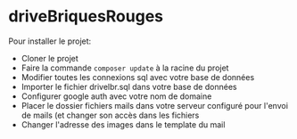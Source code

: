 # driveBriquesRouges

Pour installer le projet:

- Cloner le projet
- Faire la commande `composer update` à la racine du projet
- Modifier toutes les connexions sql avec votre base de données
- Importer le fichier drivelbr.sql dans votre base de données
- Configurer google auth avec votre nom de domaine
- Placer le dossier fichiers mails dans votre serveur configuré pour l'envoi de mails (et changer son accès dans les fichiers
- Changer l'adresse des images dans le template du mail
